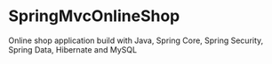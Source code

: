 # SpringMvcOnlineShop
Online shop application build with Java, Spring Core, Spring Security, Spring Data, Hibernate and MySQL 
